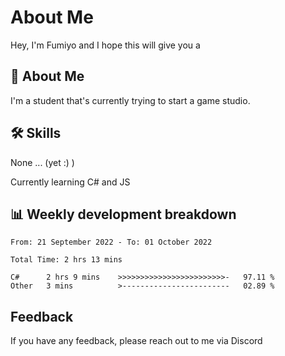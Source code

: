 
# About Me

Hey, I'm Fumiyo and I hope this will give you a 


## 🚀 About Me
I'm a student that's currently trying to start a game studio.


## 🛠 Skills
None ... (yet :) )

Currently learning C# and JS


## 📊 Weekly development breakdown
<!--START_SECTION:waka-->

```text
From: 21 September 2022 - To: 01 October 2022

Total Time: 2 hrs 13 mins

C#      2 hrs 9 mins    >>>>>>>>>>>>>>>>>>>>>>>>-   97.11 %
Other   3 mins          >------------------------   02.89 %
```

<!--END_SECTION:waka-->


## Feedback

If you have any feedback, please reach out to me via Discord
